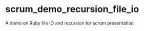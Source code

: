 scrum_demo_recursion_file_io
============================


A demo on Ruby file IO and recursion for scrum presentation




